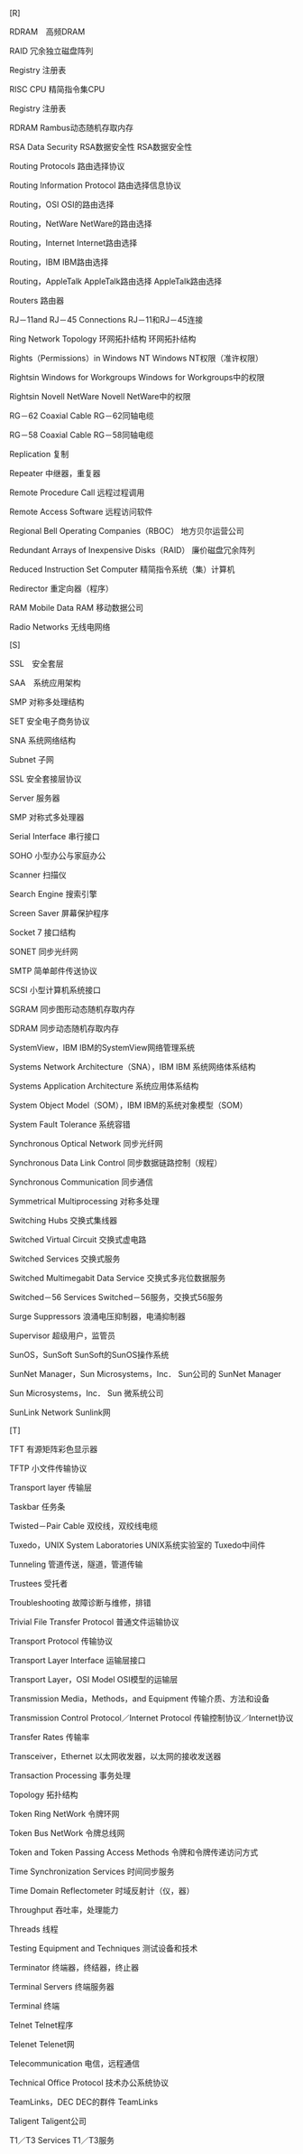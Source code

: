 [R]

RDRAM　高频DRAM

RAID 冗余独立磁盘阵列

Registry 注册表

RISC CPU 精简指令集CPU

Registry 注册表

RDRAM Rambus动态随机存取内存

RSA Data Security RSA数据安全性 RSA数据安全性

Routing Protocols 路由选择协议

Routing Information Protocol 路由选择信息协议

Routing，OSI OSI的路由选择

Routing，NetWare NetWare的路由选择

Routing，Internet Internet路由选择

Routing，IBM IBM路由选择

Routing，AppleTalk AppleTalk路由选择 AppleTalk路由选择

Routers 路由器

RJ－11and RJ－45 Connections RJ－11和RJ－45连接

Ring Network Topology 环网拓扑结构 环网拓扑结构

Rights（Permissions）in Windows NT Windows NT权限（准许权限）

Rightsin Windows for Workgroups Windows for Workgroups中的权限

Rightsin Novell NetWare Novell NetWare中的权限

RG－62 Coaxial Cable RG－62同轴电缆

RG－58 Coaxial Cable RG－58同轴电缆

Replication 复制

Repeater 中继器，重复器

Remote Procedure Call 远程过程调用

Remote Access Software 远程访问软件

Regional Bell Operating Companies（RBOC） 地方贝尔运营公司

Redundant Arrays of Inexpensive Disks（RAID） 廉价磁盘冗余阵列

Reduced Instruction Set Computer 精简指令系统（集）计算机

Redirector 重定向器（程序）

RAM Mobile Data RAM 移动数据公司

Radio Networks 无线电网络

[S]

SSL　安全套层

SAA　系统应用架构

SMP 对称多处理结构

SET 安全电子商务协议

SNA 系统网络结构

Subnet 子网

SSL 安全套接层协议

Server 服务器

SMP 对称式多处理器

Serial Interface 串行接口

SOHO 小型办公与家庭办公

Scanner 扫描仪

Search Engine 搜索引擎

Screen Saver 屏幕保护程序

Socket 7 接口结构

SONET 同步光纤网

SMTP 简单邮件传送协议

SCSI 小型计算机系统接口

SGRAM 同步图形动态随机存取内存

SDRAM 同步动态随机存取内存

SystemView，IBM IBM的SystemView网络管理系统

Systems Network Architecture（SNA），IBM IBM 系统网络体系结构

Systems Application Architecture 系统应用体系结构

System Object Model（SOM），IBM IBM的系统对象模型（SOM）

System Fault Tolerance 系统容错

Synchronous Optical Network 同步光纤网

Synchronous Data Link Control 同步数据链路控制（规程）

Synchronous Communication 同步通信

Symmetrical Multiprocessing 对称多处理

Switching Hubs 交换式集线器

Switched Virtual Circuit 交换式虚电路

Switched Services 交换式服务

Switched Multimegabit Data Service 交换式多兆位数据服务

Switched－56 Services Switched－56服务，交换式56服务

Surge Suppressors 浪涌电压抑制器，电涌抑制器

Supervisor 超级用户，监管员

SunOS，SunSoft SunSoft的SunOS操作系统

SunNet Manager，Sun Microsystems，Inc． Sun公司的 SunNet Manager

Sun Microsystems，Inc． Sun 微系统公司

SunLink Network Sunlink网

[T]

TFT 有源矩阵彩色显示器

TFTP 小文件传输协议

Transport layer 传输层

Taskbar 任务条

Twisted－Pair Cable 双绞线，双绞线电缆

Tuxedo，UNIX System Laboratories UNIX系统实验室的 Tuxedo中间件

Tunneling 管道传送，隧道，管道传输

Trustees 受托者

Troubleshooting 故障诊断与维修，排错

Trivial File Transfer Protocol 普通文件运输协议

Transport Protocol 传输协议

Transport Layer Interface 运输层接口

Transport Layer，OSI Model OSI模型的运输层

Transmission Media，Methods，and Equipment 传输介质、方法和设备

Transmission Control Protocol／Internet Protocol 传输控制协议／Internet协议

Transfer Rates 传输率

Transceiver，Ethernet 以太网收发器，以太网的接收发送器

Transaction Processing 事务处理

Topology 拓扑结构

Token Ring NetWork 令牌环网

Token Bus NetWork 令牌总线网

Token and Token Passing Access Methods 令牌和令牌传递访问方式

Time Synchronization Services 时间同步服务

Time Domain Reflectometer 时域反射计（仪，器）

Throughput 吞吐率，处理能力

Threads 线程

Testing Equipment and Techniques 测试设备和技术

Terminator 终端器，终结器，终止器

Terminal Servers 终端服务器

Terminal 终端

Telnet Telnet程序

Telenet Telenet网

Telecommunication 电信，远程通信

Technical Office Protocol 技术办公系统协议

TeamLinks，DEC DEC的群件 TeamLinks

Taligent Taligent公司

T1／T3 Services T1／T3服务
